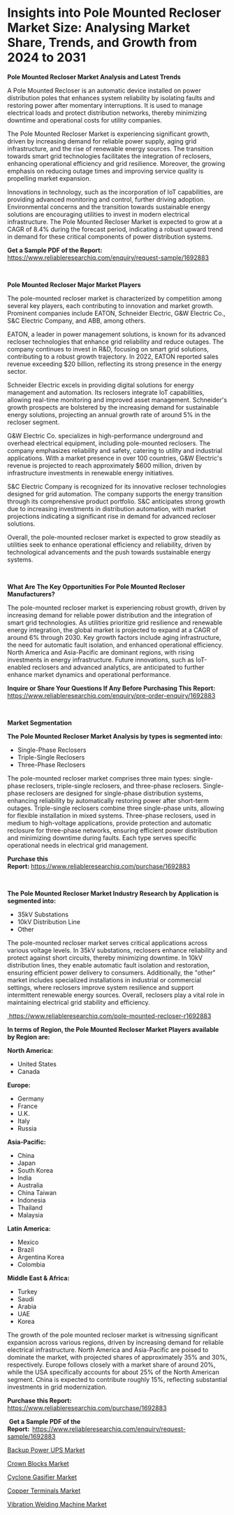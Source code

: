 <p><h1>Insights into Pole Mounted Recloser Market Size: Analysing Market Share, Trends, and Growth from 2024 to 2031</h1></p><p><strong>Pole Mounted Recloser Market Analysis and Latest Trends</strong></p>
<p><p>A Pole Mounted Recloser is an automatic device installed on power distribution poles that enhances system reliability by isolating faults and restoring power after momentary interruptions. It is used to manage electrical loads and protect distribution networks, thereby minimizing downtime and operational costs for utility companies.</p><p>The Pole Mounted Recloser Market is experiencing significant growth, driven by increasing demand for reliable power supply, aging grid infrastructure, and the rise of renewable energy sources. The transition towards smart grid technologies facilitates the integration of reclosers, enhancing operational efficiency and grid resilience. Moreover, the growing emphasis on reducing outage times and improving service quality is propelling market expansion. </p><p>Innovations in technology, such as the incorporation of IoT capabilities, are providing advanced monitoring and control, further driving adoption. Environmental concerns and the transition towards sustainable energy solutions are encouraging utilities to invest in modern electrical infrastructure. The Pole Mounted Recloser Market is expected to grow at a CAGR of 8.4% during the forecast period, indicating a robust upward trend in demand for these critical components of power distribution systems.</p></p>
<p><strong>Get a Sample PDF of the Report:&nbsp;</strong> <a href="https://www.reliableresearchiq.com/enquiry/request-sample/1692883?utm_campaign=100&utm_medium=2&utm_source=Github&utm_content=ia&utm_term=20102024&utm_id=pole-mounted-recloser">https://www.reliableresearchiq.com/enquiry/request-sample/1692883</a></p>
<p>&nbsp;</p>
<p><strong>Pole Mounted Recloser Major Market Players</strong></p>
<p><p>The pole-mounted recloser market is characterized by competition among several key players, each contributing to innovation and market growth. Prominent companies include EATON, Schneider Electric, G&W Electric Co., S&C Electric Company, and ABB, among others. </p><p>EATON, a leader in power management solutions, is known for its advanced recloser technologies that enhance grid reliability and reduce outages. The company continues to invest in R&D, focusing on smart grid solutions, contributing to a robust growth trajectory. In 2022, EATON reported sales revenue exceeding $20 billion, reflecting its strong presence in the energy sector.</p><p>Schneider Electric excels in providing digital solutions for energy management and automation. Its reclosers integrate IoT capabilities, allowing real-time monitoring and improved asset management. Schneider's growth prospects are bolstered by the increasing demand for sustainable energy solutions, projecting an annual growth rate of around 5% in the recloser segment.</p><p>G&W Electric Co. specializes in high-performance underground and overhead electrical equipment, including pole-mounted reclosers. The company emphasizes reliability and safety, catering to utility and industrial applications. With a market presence in over 100 countries, G&W Electric's revenue is projected to reach approximately $600 million, driven by infrastructure investments in renewable energy initiatives.</p><p>S&C Electric Company is recognized for its innovative recloser technologies designed for grid automation. The company supports the energy transition through its comprehensive product portfolio. S&C anticipates strong growth due to increasing investments in distribution automation, with market projections indicating a significant rise in demand for advanced recloser solutions.</p><p>Overall, the pole-mounted recloser market is expected to grow steadily as utilities seek to enhance operational efficiency and reliability, driven by technological advancements and the push towards sustainable energy systems.</p></p>
<p>&nbsp;</p>
<p><strong>What Are The Key Opportunities For Pole Mounted Recloser Manufacturers?</strong></p>
<p><p>The pole-mounted recloser market is experiencing robust growth, driven by increasing demand for reliable power distribution and the integration of smart grid technologies. As utilities prioritize grid resilience and renewable energy integration, the global market is projected to expand at a CAGR of around 6% through 2030. Key growth factors include aging infrastructure, the need for automatic fault isolation, and enhanced operational efficiency. North America and Asia-Pacific are dominant regions, with rising investments in energy infrastructure. Future innovations, such as IoT-enabled reclosers and advanced analytics, are anticipated to further enhance market dynamics and operational performance.</p></p>
<p><strong>Inquire or Share Your Questions If Any Before Purchasing This Report:</strong> <a href="https://www.reliableresearchiq.com/enquiry/pre-order-enquiry/1692883?utm_campaign=100&utm_medium=2&utm_source=Github&utm_content=ia&utm_term=20102024&utm_id=pole-mounted-recloser">https://www.reliableresearchiq.com/enquiry/pre-order-enquiry/1692883</a></p>
<p>&nbsp;</p>
<p><strong>Market Segmentation</strong></p>
<p><strong>The Pole Mounted Recloser Market Analysis by types is segmented into:</strong></p>
<p><ul><li>Single-Phase Reclosers</li><li>Triple-Single Reclosers</li><li>Three-Phase Reclosers</li></ul></p>
<p><p>The pole-mounted recloser market comprises three main types: single-phase reclosers, triple-single reclosers, and three-phase reclosers. Single-phase reclosers are designed for single-phase distribution systems, enhancing reliability by automatically restoring power after short-term outages. Triple-single reclosers combine three single-phase units, allowing for flexible installation in mixed systems. Three-phase reclosers, used in medium to high-voltage applications, provide protection and automatic reclosure for three-phase networks, ensuring efficient power distribution and minimizing downtime during faults. Each type serves specific operational needs in electrical grid management.</p></p>
<p><strong>Purchase this Report:&nbsp;</strong><a href="https://www.reliableresearchiq.com/purchase/1692883?utm_campaign=100&utm_medium=2&utm_source=Github&utm_content=ia&utm_term=20102024&utm_id=pole-mounted-recloser">https://www.reliableresearchiq.com/purchase/1692883</a></p>
<p>&nbsp;</p>
<p><strong>The Pole Mounted Recloser Market Industry Research by Application is segmented into:</strong></p>
<p><ul><li>35kV Substations</li><li>10kV Distribution Line</li><li>Other</li></ul></p>
<p><p>The pole-mounted recloser market serves critical applications across various voltage levels. In 35kV substations, reclosers enhance reliability and protect against short circuits, thereby minimizing downtime. In 10kV distribution lines, they enable automatic fault isolation and restoration, ensuring efficient power delivery to consumers. Additionally, the "other" market includes specialized installations in industrial or commercial settings, where reclosers improve system resilience and support intermittent renewable energy sources. Overall, reclosers play a vital role in maintaining electrical grid stability and efficiency.</p></p>
<p><a href="https://www.reliableresearchiq.com/pole-mounted-recloser-r1692883?utm_campaign=100&utm_medium=2&utm_source=Github&utm_content=ia&utm_term=20102024&utm_id=pole-mounted-recloser">&nbsp;https://www.reliableresearchiq.com/pole-mounted-recloser-r1692883</a></p>
<p><strong>In terms of Region, the Pole Mounted Recloser Market Players available by Region are:</strong></p>
<p>
    <p> <strong> North America: </strong>
        <ul>
            <li>United States</li>
            <li>Canada</li>
        </ul>
        </p> 
    <p> <strong> Europe: </strong>
        <ul>
            <li>Germany</li>
            <li>France</li>
            <li>U.K.</li>
            <li>Italy</li>
            <li>Russia</li>
        </ul>
        </p> 
    <p> <strong> Asia-Pacific: </strong>
        <ul>
            <li>China</li>
            <li>Japan</li>
            <li>South Korea</li>
            <li>India</li>
            <li>Australia</li>
            <li>China Taiwan</li>
            <li>Indonesia</li>
            <li>Thailand</li>
            <li>Malaysia</li>
        </ul>
        </p> 
    <p> <strong> Latin America: </strong>
        <ul>
            <li>Mexico</li>
            <li>Brazil</li>
            <li>Argentina Korea</li>
            <li>Colombia</li>
        </ul>
        </p> 
    <p> <strong> Middle East & Africa: </strong>
        <ul>
            <li>Turkey</li>
            <li>Saudi</li>
            <li>Arabia</li>
            <li>UAE</li>
            <li>Korea</li>
        </ul>
    </p>
    </p>
<p><p>The growth of the pole mounted recloser market is witnessing significant expansion across various regions, driven by increasing demand for reliable electrical infrastructure. North America and Asia-Pacific are poised to dominate the market, with projected shares of approximately 35% and 30%, respectively. Europe follows closely with a market share of around 20%, while the USA specifically accounts for about 25% of the North American segment. China is expected to contribute roughly 15%, reflecting substantial investments in grid modernization.</p></p>
<p><strong>Purchase this Report: </strong><a href="https://www.reliableresearchiq.com/purchase/1692883?utm_campaign=100&utm_medium=2&utm_source=Github&utm_content=ia&utm_term=20102024&utm_id=pole-mounted-recloser">https://www.reliableresearchiq.com/purchase/1692883</a></p>
<p>&nbsp;<strong>Get a Sample PDF of the Report:&nbsp;&nbsp;</strong><a href="https://www.reliableresearchiq.com/enquiry/request-sample/1692883?utm_campaign=100&utm_medium=2&utm_source=Github&utm_content=ia&utm_term=20102024&utm_id=pole-mounted-recloser">https://www.reliableresearchiq.com/enquiry/request-sample/1692883</a></p>
<p><strong></strong></p>
<p><p><a href="https://github.com/yoreivesal/Market-Research-Report-List-1/blob/main/backup-power-ups-market.md?utm_campaign=100&utm_medium=2&utm_source=Github&utm_content=ia&utm_term=20102024&utm_id=pole-mounted-recloser">Backup Power UPS Market</a></p><p><a href="https://issuu.com/reportprime-2/docs/crown-blocks-market-size-2030.pptx_d5a8abcc5856e2?utm_campaign=100&utm_medium=2&utm_source=Github&utm_content=ia&utm_term=20102024&utm_id=pole-mounted-recloser">Crown Blocks Market</a></p><p><a href="https://issuu.com/reportprime-2/docs/cyclone-gasifier-market-size-2030.p_aaae75296012b5?utm_campaign=100&utm_medium=2&utm_source=Github&utm_content=ia&utm_term=20102024&utm_id=pole-mounted-recloser">Cyclone Gasifier Market</a></p><p><a href="https://github.com/shebaharrifx/Market-Research-Report-List-1/blob/main/copper-terminals-market.md?utm_campaign=100&utm_medium=2&utm_source=Github&utm_content=ia&utm_term=20102024&utm_id=pole-mounted-recloser">Copper Terminals Market</a></p><p><a href="https://www.linkedin.com/pulse/vibration-welding-machine-market-trends-detailed-study-opgze?utm_campaign=100&utm_medium=2&utm_source=Github&utm_content=ia&utm_term=20102024&utm_id=pole-mounted-recloser">Vibration Welding Machine Market</a></p></p>